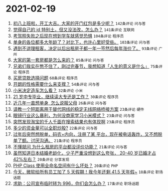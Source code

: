 # 2021-02-19

1. [初八上班啦，开工大吉。大家的开门红包是多少呢？](https://www.v2ex.com/t/754104) `142条评论` `问与答`
1. [觉得自己的 id 特别土，但又没法改，怎么办？](https://www.v2ex.com/t/754143) `141条评论` `互联网`
1. [考驾照失败之后现在想到学车就感觉恐惧](https://www.v2ex.com/t/754202) `104条评论` `程序员`
1. [单身的各位都多大年龄了？对比下，也许心里好受些。](https://www.v2ex.com/t/754126) `103条评论` `问与答`
1. [遇到不讲理租客，决定以后出租房子都一年一签然后每年涨价了。](https://www.v2ex.com/t/754105) `93条评论` `广州`
1. [大家的第一套房都是怎么来的？](https://www.v2ex.com/t/754222) `85条评论` `问与答`
1. [兄弟们我实在憋不住了，刚过完春节，我想知道「人生的意义是什么」](https://www.v2ex.com/t/754256) `75条评论` `程序员`
1. [买房贷款选择问题](https://www.v2ex.com/t/754197) `68条评论` `程序员`
1. [开朗的性格需要什么来支撑？](https://www.v2ex.com/t/754124) `54条评论` `问与答`
1. [小米决定造车怎么看？](https://www.v2ex.com/t/754280) `32条评论` `小米`
1. [21 岁中专毕业，继续读大专还是工作？](https://www.v2ex.com/t/754316) `30条评论` `程序员`
1. [近几年一直想单身, 怎么说服父母](https://www.v2ex.com/t/754214) `26条评论` `问与答`
1. [请教一个短距离用于替代网线的稳定无线网络桥接方案](https://www.v2ex.com/t/754285) `23条评论` `硬件`
1. [眼镜行业这么暴利，为何没商家学习小米模式？](https://www.v2ex.com/t/754231) `23条评论` `问与答`
1. [突然发现淘宝的千人千面在搜索结果也有体现啊](https://www.v2ex.com/t/754192) `23条评论` `程序员`
1. [多少的资金量可以全职炒股?](https://www.v2ex.com/t/754335) `22条评论` `问与答`
1. [过年后突然想脱单，码农+内向，注册了某 平台，现在被电话轰炸，又不想脱单了额。讨厌沟通。](https://www.v2ex.com/t/754228) `21条评论` `程序员`
1. [不懂就问 为什么租房的平台都没评价功能？](https://www.v2ex.com/t/754183) `21条评论` `问与答`
1. [虽然知道日本结婚老龄化，少子严重没想到这么夸张， 20-40 岁已婚才占 42%左右？](https://www.v2ex.com/t/754287) `20条评论` `分享发现`
1. [PHP Class 使用全命名空间有什么坏处？](https://www.v2ex.com/t/754181) `20条评论` `PHP`
1. [今天，微软给所有员工加了 5 天假期！我今年还剩 41.5 天年假~](https://www.v2ex.com/t/754266) `18条评论` `职场话题`
1. [求助：公司宣布临时转为 996，你们会怎么办？](https://www.v2ex.com/t/754346) `17条评论` `职场话题`
